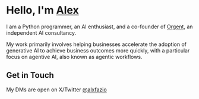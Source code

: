 # Hello, I'm [Alex](https://github.com/alexfazio)

[](https://github.com/teknium1/teknium1#hello-im-teknium1-)

I am a Python programmer, an AI enthusiast, and a co-founder of [Orgent](https://orgent.ai/welcome/orgentai), an independent AI consultancy.

My work primarily involves helping businesses accelerate the adoption of generative AI to achieve business outcomes more quickly, with a particular focus on agentive AI, also known as agentic workflows.

## Get in Touch

My DMs are open on X/Twitter [@alxfazio](https://x.com/alxfazio)
